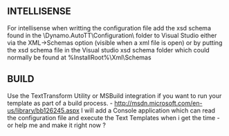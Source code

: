 
INTELLISENSE
------------
For intellisense when writting the configuration file add the xsd schema found in the \Dynamo.AutoTT\Configuration\ folder to Visual Studio either via the XML->Schemas option (visible when a xml file is open)
or by putting the xsd schema file in the Visual studio xsd schema folder which could normally be found at %InstallRoot%\Xml\Schemas 


BUILD
-----
Use the TextTransform Utility or MSBuild integration if you want to run your template as part of a build process. - http://msdn.microsoft.com/en-us/library/bb126245.aspx
I will add a Console application which can read the configuration file and execute the Text Templates when i get the time - or help me and make it right now ?